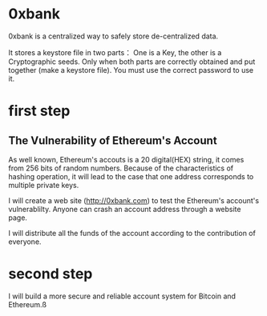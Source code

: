 # 0xbank

0xbank is a centralized way to safely store de-centralized data.

It stores a keystore file in two parts： One is a Key, the other is a Cryptographic seeds. Only when both parts are correctly obtained and put together (make a keystore file). You must use the correct password to use it.


# first step

## The Vulnerability of Ethereum's Account
As well known, Ethereum's accouts is a 20 digital(HEX) string, it comes from 256 bits of random numbers. Because of the characteristics of hashing operation, it will lead to the case that one address corresponds to multiple private keys.

I will create a web site (http://0xbank.com) to test the Ethereum's account's vulnerablilty. Anyone can crash an account address through a website page.

I will distribute all the funds of the account according to the contribution of everyone.

# second step

I will build a more secure and reliable account system for Bitcoin and Ethereum.ß